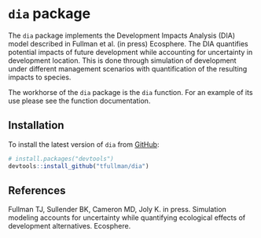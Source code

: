 
<!-- README.md is generated from README.Rmd. Please edit that file -->

# `dia` package

<!-- badges: start -->

<!-- badges: end -->

The `dia` package implements the Development Impacts Analysis (DIA)
model described in Fullman et al. (in press) Ecosphere. The DIA
quantifies potential impacts of future development while accounting for
uncertainty in development location. This is done through simulation of
development under different management scenarios with quantification of
the resulting impacts to species.

The workhorse of the `dia` package is the `dia` function. For an example
of its use please see the function documentation.

## Installation

To install the latest version of `dia` from
[GitHub](https://github.com/):

``` r
# install.packages("devtools")
devtools::install_github("tfullman/dia")
```

## References

Fullman TJ, Sullender BK, Cameron MD, Joly K. in press. Simulation
modeling accounts for uncertainty while quantifying ecological effects
of development alternatives. Ecosphere.
